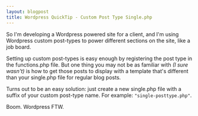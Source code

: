 ```yaml
---
layout: blogpost
title: Wordpress QuickTip - Custom Post Type Single.php
---
```


<p>So I'm developing a Wordpress powered site for a client, and I'm using Wordpress custom post-types to power different sections on the site, like a job board.</p>

<p>Setting up custom post-types is easy enough by registering the post type in the functions.php file. But one thing you may not be as familiar with <em>(I sure wasn't)</em> is how to get those posts to display with a template that's different than your single.php file for regular blog posts.</p>

<p>Turns out to be an easy solution: just create a new single.php file with a suffix of your custom post-type name. For example: <code>"single-posttype.php"</code>.</p>

<p>Boom. Wordpress FTW.</p>